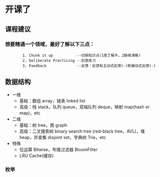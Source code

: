 # 开课了  
## 课程建议  
### 想要精通一个领域，最好了解以下三点：  
            1. Chunk it up           --切碎知识点(1庖丁解牛，2脉络清晰)  
            2. Deliberate Practicing --刻意练习  
            3. Feedback              --反馈：反馈有主动式反馈(-)和被动式反馈(-)  

## 数据结构  
- 一维
    - 基础：数组 array，链表 linked list
    - 高级：栈 stack，队列 queue，双端队列 deque，映射 map(hash or map)，etc
- 二维
    - 基础：树 tree，图 graph
    - 高级：二叉搜索树 binary search tree (red-black tree，AVL)，堆 heap，并查集 disjoint set，字典树 Trie，etc
- 特殊
    - 位运算 Bitwise，布隆过滤器 BloomFilter
    - LRU Cache(缓存)


### 枚举

